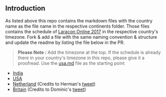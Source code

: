 ## Introduction

As listed above this repo contains the markdown files with the country name as the file name in the respective continents folder. Those files contains the schedule of [Laracon Online 2017](https://laracon.net/) in the respective country's timezone. Fork & add a file with the same naming convention & structure and update the readme by listing the file below in the PR.

> **Please Note :** Add the timezone at the top. If the schedule is already there in your country's timezone in this repo, please give it a proofread. Use the [usa.md](https://github.com/introwit/laracon-online-schedule/blob/master/NorthAmerica/usa.md) file as the starting point

- [India](https://github.com/introwit/laracon-online-schedule/blob/master/Asia/india.md)
- [USA](https://github.com/introwit/laracon-online-schedule/blob/master/NorthAmerica/usa.md)
- [Netherland](https://github.com/introwit/laracon-online-schedule/blob/master/Europe/netherland.md) (Credits to Herman's [tweet](https://twitter.com/HermanOstendorf/status/836961061907664896))
- [Britain](https://github.com/introwit/laracon-online-schedule/blob/master/Europe/britain.md) (Credits to Dominic's [tweet](https://twitter.com/haakym/status/836941063524925440))
